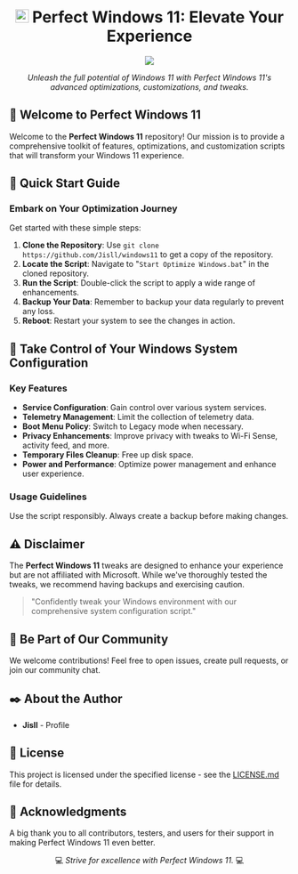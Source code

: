 <h1 align="center"><img width="24px" src="https://images.pling.com/img/00/00/64/66/02/1700514/11.png"> Perfect Windows 11: Elevate Your Experience</h1>
<p align="center">
		<img src="https://cdn.discordapp.com/attachments/1071149320159641651/1211399126273630328/a29a35c0-48af-4d4c-80c5-83d7a09edd21.png?ex=65ee0e5a&is=65db995a&hm=61115164d3673703540dcdaa74a06f255df4f5d6b8d4f82f5739657a59c9ace4&">
</p> 

<p align="center"><em>Unleash the full potential of Windows 11 with Perfect Windows 11's advanced optimizations, customizations, and tweaks.</em></p>

## 🎁 Welcome to Perfect Windows 11

Welcome to the **Perfect Windows 11** repository! Our mission is to provide a comprehensive toolkit of features, optimizations, and customization scripts that will transform your Windows 11 experience.

## 🚀 Quick Start Guide

### Embark on Your Optimization Journey

Get started with these simple steps:

1. **Clone the Repository**: Use `git clone https://github.com/Jisll/windows11` to get a copy of the repository.
2. **Locate the Script**: Navigate to "`Start Optimize Windows.bat`" in the cloned repository.
3. **Run the Script**: Double-click the script to apply a wide range of enhancements.
4. **Backup Your Data**: Remember to backup your data regularly to prevent any loss.
5. **Reboot**: Restart your system to see the changes in action.

## 📑 Take Control of Your Windows System Configuration

### Key Features

- **Service Configuration**: Gain control over various system services.
- **Telemetry Management**: Limit the collection of telemetry data.
- **Boot Menu Policy**: Switch to Legacy mode when necessary.
- **Privacy Enhancements**: Improve privacy with tweaks to Wi-Fi Sense, activity feed, and more.
- **Temporary Files Cleanup**: Free up disk space.
- **Power and Performance**: Optimize power management and enhance user experience.

### Usage Guidelines

Use the script responsibly. Always create a backup before making changes.

## ⚠️ Disclaimer

The **Perfect Windows 11** tweaks are designed to enhance your experience but are not affiliated with Microsoft. While we've thoroughly tested the tweaks, we recommend having backups and exercising caution.

> "Confidently tweak your Windows environment with our comprehensive system configuration script."

## 🤝 Be Part of Our Community

We welcome contributions! Feel free to open issues, create pull requests, or join our community chat.

## ✒️ About the Author

- **Jisll** - Profile

## 📜 License

This project is licensed under the specified license - see the [LICENSE.md](https://github.com/Jisll/windows11/blob/main/LICENSE.md) file for details.

## 🌟 Acknowledgments

A big thank you to all contributors, testers, and users for their support in making Perfect Windows 11 even better.

<p align="center">💻 <em>Strive for excellence with Perfect Windows 11.</em> 💻</p>
